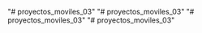 "# proyectos_moviles_03" 
"# proyectos_moviles_03" 
"# proyectos_moviles_03" 
"# proyectos_moviles_03" 
